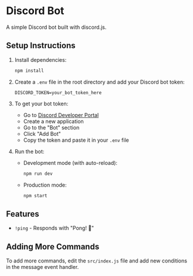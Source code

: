 # Discord Bot

A simple Discord bot built with discord.js.

## Setup Instructions

1. Install dependencies:
   ```bash
   npm install
   ```

2. Create a `.env` file in the root directory and add your Discord bot token:
   ```
   DISCORD_TOKEN=your_bot_token_here
   ```

3. To get your bot token:
   - Go to [Discord Developer Portal](https://discord.com/developers/applications)
   - Create a new application
   - Go to the "Bot" section
   - Click "Add Bot"
   - Copy the token and paste it in your `.env` file

4. Run the bot:
   - Development mode (with auto-reload):
     ```bash
     npm run dev
     ```
   - Production mode:
     ```bash
     npm start
     ```

## Features

- `!ping` - Responds with "Pong! 🏓"

## Adding More Commands

To add more commands, edit the `src/index.js` file and add new conditions in the message event handler. 